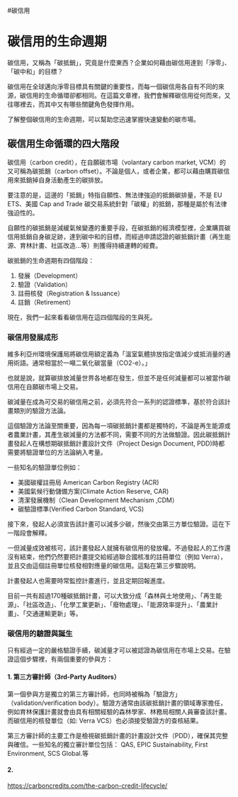#碳信用 

# 碳信用的生命週期

碳信用，又稱為「碳抵銷」，究竟是什麼東西？企業如何藉由碳信用達到「淨零」、「碳中和」的目標？

碳信用在全球邁向淨零目標具有關鍵的重要性，而每一個碳信用各自有不同的來源，碳信用的生命循環卻都相同。在這篇文章裡，我們會解釋碳信用從何而來，又往哪裡去，而其中又有哪些關鍵角色發揮作用。

了解整個碳信用的生命週期，可以幫助您迅速掌握快速變動的碳市場。

## 碳信用生命循環的四大階段

碳信用（carbon credit），在自願碳市場（volantary carbon market, VCM）的又可稱為碳抵銷（carbon offset）。不論是個人，或者企業，都可以藉由購買碳信用來抵銷掉自身活動產生的碳排放。

要注意的是，這邊的「抵銷」特指自願性、無法律強迫的抵銷碳排量，不是 EU ETS、美國 Cap and Trade 碳交易系統針對「碳權」的抵銷，那種是屬於有法律強迫性的。

自願性的碳抵銷是減緩氣候變遷的重要手段，在碳抵銷的經濟模型裡，企業購買碳信用抵銷自身碳足跡，達到碳中和的目標，而經過申請認證的碳抵銷計畫（再生能源、育林計畫、社區改造...等）則獲得持續運轉的經費。

碳抵銷的生命週期有四個階段：

1. 發展（Development）
2. 驗證（Validation）
3. 註冊核發（Registration & Issuance）
4. 註銷（Retirement）

現在，我們一起來看看碳信用在這四個階段的生與死。

### 碳信用發展成形

維多利亞州環境保護局將碳信用額定義為「溫室氣體排放指定值減少或抵消量的通用術語。通常相當於一噸二氧化碳當量（CO2-e）。」

也就是說，就算碳排放減量世界各地都在發生，但並不是任何減量都可以被當作碳信用在自願碳市場上交易。

碳減量在成為可交易的碳信用之前，必須先符合一系列的認證標準，基於符合該計畫類別的驗證方法論。

這個驗證方法論至關重要，因為每一項碳抵銷計畫都是獨特的，不論是再生能源或者農業計畫，其產生碳減量的方法都不同，需要不同的方法做驗證。因此碳抵銷計畫發起人在構想期碳抵銷計畫設計文件（Project Design Document, PDD)時都需要將驗證單位的方法論納入考量。

一些知名的驗證單位例如：

- 美國碳權註冊局 American Carbon Registry (ACR)
- 美國氣候行動儲備方案(Climate Action Reserve, CAR)
- 清潔發展機制（Clean Development Mechanism ,CDM）
- 碳驗證標準(Verified Carbon Standard, VCS)

接下來，發起人必須宣告該計畫可以減多少碳，然後交由第三方單位驗證。這在下一階段會解釋。

一但減量成效被核可，該計畫發起人就擁有碳信用的發放權。不過發起人的工作還沒有結束，他們仍然要把計畫提交給經過聯合國核准的註冊單位（例如 Verra），並且交由這個註冊單位核發相對應量的碳信用。這點在第三步驟說明。

計畫發起人也需要時常監控計畫進行，並且定期回報進度。

目前一共有超過170種碳抵銷計畫，可以大致分成「森林與土地使用」、「再生能源」、「社區改造」、「化學工業更新」、「廢物處理」、「能源效率提升」、「農業計畫」、「交通運輸更新」等。

### 碳信用的驗證與誕生

只有經過一定的嚴格驗證手續，碳減量才可以被認證為碳信用在市場上交易。在驗證這個步驟裡，有兩個重要的參與方：

#### 1. 第三方審計師（3rd-Party Auditors）

第一個參與方是獨立的第三方審計師，也同時被稱為「驗證方」（validation/verification body）。驗證方通常由該碳抵銷計畫的領域專家擔任，例如育林保護計畫就會由具有相關經驗的森林學家、林務局相關人員審查該計畫。而碳信用的核發單位（如: Verra VCS）也必須接受驗證方的查核結果。

第三方審計師的主要工作是檢視碳抵銷計畫的計畫設計文件（PDD），確保其完整與確信。一些知名的獨立審計單位包括： QAS, EPIC Sustainability, First Environment, SCS Global.等

#### 2. 



















https://carboncredits.com/the-carbon-credit-lifecycle/


